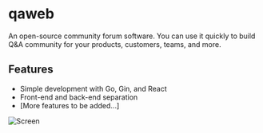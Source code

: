 # qaweb

An open-source community forum software. You can use it quickly to build Q&amp;A community for your products, customers, teams, and more.

## Features

- Simple development with Go, Gin, and React
- Front-end and back-end separation
- [More features to be added...]

![Screen](https://raw.githubusercontent.com/alphaokxyz/qaweb/main/others/screen.png)

